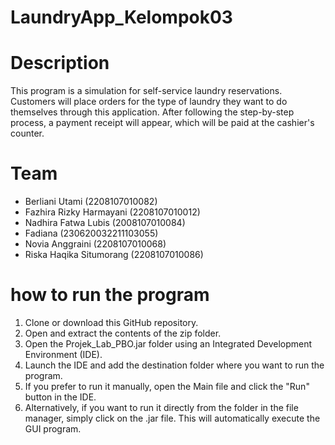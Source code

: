 # LaundryApp_Kelompok03

# Description
This program is a simulation for self-service laundry reservations. Customers will place orders for the type of laundry they want to do themselves through this application. After following the step-by-step process, a payment receipt will appear, which will be paid at the cashier's counter.

# Team
- Berliani Utami          (2208107010082)
- Fazhira Rizky Harmayani (2208107010012)
- Nadhira Fatwa Lubis     (2008107010084)
- Fadiana                 (230620032211103055)
- Novia Anggraini         (2208107010068)
- Riska Haqika Situmorang (2208107010086)

# how to run the program
1. Clone or download this GitHub repository.
2. Open and extract the contents of the zip folder.
3. Open the Projek_Lab_PBO.jar folder using an Integrated Development Environment (IDE).
4. Launch the IDE and add the destination folder where you want to run the program.
5. If you prefer to run it manually, open the Main file and click the "Run" button in the IDE.
6. Alternatively, if you want to run it directly from the folder in the file manager, simply click on the .jar file. This will 
   automatically execute the GUI program.









